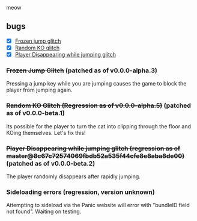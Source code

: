 meow

## bugs
- [x] [Frozen jump glitch](#frozen-jump-glitch)
- [x] [Random KO glitch](#random-ko-glitch)
- [x] [Player Disappearing while jumping glitch](#player-disappearing-while-jumping-glitch)
### ~~Frozen Jump Glitch~~ (patched as of v0.0.0-alpha.3)
Pressing a jump key while you are jumping causes the game to block the player from jumping again.

### ~~Random KO Glitch (Regression as of v0.0.0-alpha.5)~~ (patched as of v0.0.0-beta.1)
Its possible for the player to turn the cat into clipping through the floor and KOing themselves. Let's fix this!

### ~~Player Disappearing while jumping glitch (regression as of master@8c67c72574069fbdb52a535f44cfe8e8aba8de00)~~ (patched as of v0.0.0-beta.2)
The player randomly disappears after rapidly jumping.

### Sideloading errors (regression, version unknown)
Attempting to sideload via the Panic website will error with "bundleID field not found". Waiting on testing.
